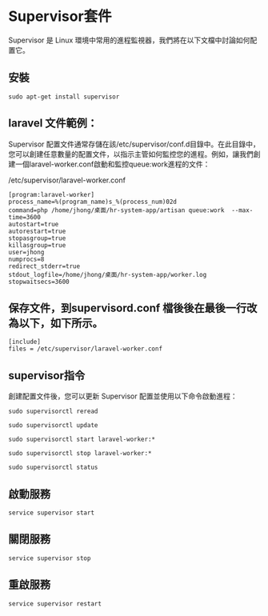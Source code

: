 # Supervisor套件
Supervisor 是 Linux 環境中常用的進程監視器，我們將在以下文檔中討論如何配置它。


## 安裝
```
sudo apt-get install supervisor
```


## laravel 文件範例：
Supervisor 配置文件通常存儲在該/etc/supervisor/conf.d目錄中。在此目錄中，您可以創建任意數量的配置文件，以指示主管如何監控您的進程。例如，讓我們創建一個laravel-worker.conf啟動和監控queue:work進程的文件：

/etc/supervisor/laravel-worker.conf
```
[program:laravel-worker]
process_name=%(program_name)s_%(process_num)02d
command=php /home/jhong/桌面/hr-system-app/artisan queue:work  --max-time=3600
autostart=true
autorestart=true
stopasgroup=true
killasgroup=true
user=jhong
numprocs=8
redirect_stderr=true
stdout_logfile=/home/jhong/桌面/hr-system-app/worker.log
stopwaitsecs=3600

```


## 保存文件，到supervisord.conf 檔後後在最後一行改為以下，如下所示。
```
[include]
files = /etc/supervisor/laravel-worker.conf
```




## supervisor指令
創建配置文件後，您可以更新 Supervisor 配置並使用以下命令啟動進程：
```
sudo supervisorctl reread

sudo supervisorctl update

sudo supervisorctl start laravel-worker:*

sudo supervisorctl stop laravel-worker:*

sudo supervisorctl status

```


## 啟動服務
```
service supervisor start
```

## 關閉服務
```
service supervisor stop
```

## 重啟服務
```
service supervisor restart
```